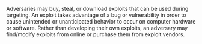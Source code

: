 Adversaries may buy, steal, or download exploits that can be used during targeting. An exploit takes advantage of a bug or vulnerability in order to cause unintended or unanticipated behavior to occur on computer hardware or software. Rather than developing their own exploits, an adversary may find/modify exploits from online or purchase them from exploit vendors.
